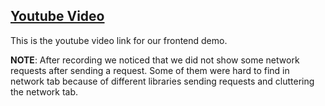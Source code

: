 ## [Youtube Video](https://www.youtube.com/watch?v=MV7wlZ9RM1c)

This is the youtube video link for our frontend demo.

**NOTE**: After recording we noticed that we did not show some network requests after sending a request. Some of them were hard to find in network tab because of different libraries sending requests and cluttering the network tab.
